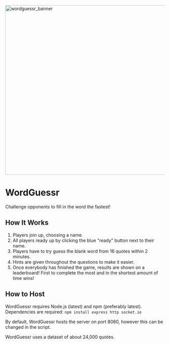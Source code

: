 <img width="1920" height="534" alt="wordguessr_banner" src="https://github.com/user-attachments/assets/6b25cdfe-72f3-43d9-a248-88adc02369e0" />

# WordGuessr
Challenge opponents to fill in the word the fastest!

## How It Works
1. Players join up, choosing a name.
2. All players ready up by clicking the blue "ready" button next to their name.
3. Players have to try guess the blank word from 16 quotes within 2 minutes.
4. Hints are given throughout the questions to make it easier.
5. Once everybody has finished the game, results are shown on a leaderboard! First to complete the most and in the shortest amount of time wins!
## How to Host
WordGuessr requires Node.js (latest) and npm (preferably latest). Dependencies are required: `npm install express http socket.io`

By default, WordGuessr hosts the server on port 8080, however this can be changed in the script.

WordGuessr uses a dataset of about 24,000 quotes.
